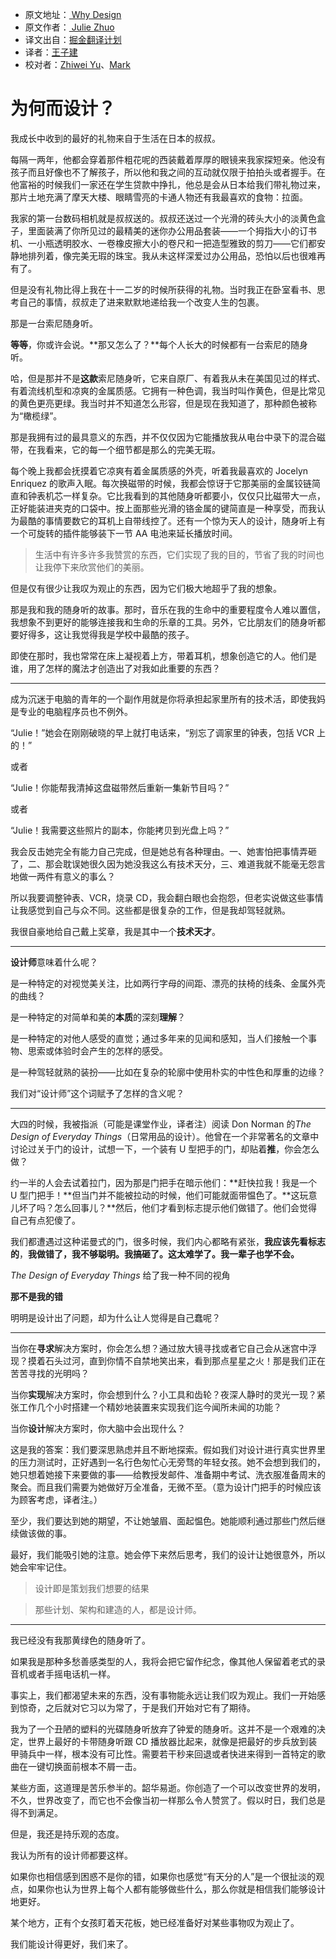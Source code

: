 * 原文地址：[ Why Design ](https://medium.com/the-year-of-the-looking-glass/why-design-f3c8546c9672)
* 原文作者：[ Julie Zhuo ]( https://medium.com/@joulee)
* 译文出自：[掘金翻译计划](https://github.com/xitu/gold-miner)
* 译者：[王子建](https://github.com/Romeo0906)
* 校对者：[Zhiwei Yu](https://github.com/Zhiw)、[Mark](https://github.com/marcmoore)

# 为何而设计？

我成长中收到的最好的礼物来自于生活在日本的叔叔。

每隔一两年，他都会穿着那件粗花呢的西装戴着厚厚的眼镜来我家探短亲。他没有孩子而且好像也不了解孩子，所以他和我之间的互动就仅限于拍拍头或者握手。在他富裕的时候我们一家还在学生贷款中挣扎，他总是会从日本给我们带礼物过来，那片土地充满了摩天大楼、眼睛雪亮的卡通人物还有我最喜欢的食物：拉面。

我家的第一台数码相机就是叔叔送的。叔叔还送过一个光滑的砖头大小的淡黄色盒子，里面装满了你所见过的最精美的迷你办公用品套装——一个拇指大小的订书机、一小瓶透明胶水、一卷橡皮擦大小的卷尺和一把造型雅致的剪刀——它们都安静地排列着，像完美无瑕的珠宝。我从未这样深爱过办公用品，恐怕以后也很难再有了。

但是没有礼物比得上我在十一二岁的时候所获得的礼物。当时我正在卧室看书、思考自己的事情，叔叔走了进来默默地递给我一个改变人生的包裹。

那是一台索尼随身听。

**等等**，你或许会说。**那又怎么了？**每个人长大的时候都有一台索尼的随身听。

哈，但是那并不是**这款**索尼随身听，它来自原厂、有着我从未在美国见过的样式、有着流线机型和凉爽的金属质感。它拥有一种色调，我当时叫作黄色，但是比常见的黄色更亮更绿。我当时并不知道怎么形容，但是现在我知道了，那种颜色被称为“橄榄绿”。

那是我拥有过的最具意义的东西，并不仅仅因为它能播放我从电台中录下的混合磁带，在我看来，它的每一个细节都是那么的完美无瑕。

每个晚上我都会抚摸着它凉爽有着金属质感的外壳，听着我最喜欢的 Jocelyn Enriquez 的歌声入眠。每次换磁带的时候，我都会惊讶于它那美丽的金属铰链简直和钟表机芯一样复杂。它比我看到的其他随身听都要小，仅仅只比磁带大一点，正好能装进夹克的口袋中。按上面那些光滑的铬金属的键简直是一种享受，而我认为最酷的事情要数它的耳机上自带线控了。还有一个惊为天人的设计，随身听上有一个可旋转的插件能够装下一节 AA 电池来延长播放时间。

> 生活中有许多许多我赞赏的东西，它们实现了我的目的，节省了我的时间也让我停下来欣赏他们的美丽。

但是仅有很少让我叹为观止的东西，因为它们极大地超乎了我的想象。

那是我和我的随身听的故事。那时，音乐在我的生命中的重要程度令人难以置信，我想象不到更好的能够连接我和生命的乐章的工具。另外，它比朋友们的随身听都要好得多，这让我觉得我是学校中最酷的孩子。

即使在那时，我也常常在床上凝视着上方，带着耳机，想象创造它的人。他们是谁，用了怎样的魔法才创造出了对我如此重要的东西？

---

成为沉迷于电脑的青年的一个副作用就是你将承担起家里所有的技术活，即使我妈是专业的电脑程序员也不例外。

“Julie！”她会在刚刚破晓的早上就打电话来，“别忘了调家里的钟表，包括 VCR 上的！”

或者

“Julie！你能帮我清掉这盘磁带然后重新一集新节目吗？”

或者

“Julie！我需要这些照片的副本，你能拷贝到光盘上吗？”

我会反击她完全有能力自己完成，但是她总有各种理由。一、她害怕把事情弄砸了，二、那会耽误她很久因为她没我这么有技术天分，三、难道我就不能毫无怨言地做一两件有意义的事么？

所以我要调整钟表、VCR，烧录 CD，我会翻白眼也会抱怨，但老实说做这些事情让我感觉到自己与众不同。这些都是很复杂的工作，但是我却驾轻就熟。

我很自豪地给自己戴上奖章，我是其中一个**技术天才**。

---

**设计师**意味着什么呢？

是一种特定的对视觉美关注，比如两行字母的间距、漂亮的扶椅的线条、金属外壳的曲线？

是一种特定的对简单和美的**本质**的深刻**理解**？

是一种特定的对他人感受的直觉；通过多年来的见闻和感知，当人们接触一个事物、思索或体验时会产生的怎样的感受。

是一种驾轻就熟的装扮——比如在复杂的轮廓中使用朴实的中性色和厚重的边缘？

我们对“设计师”这个词赋予了怎样的含义呢？

---

大四的时候，我被指派（可能是课堂作业，译者注）阅读 Don Norman 的*The Design of Everyday Things*（日常用品的设计）。他曾在一个非常著名的文章中讨论过关于门的设计，试想一下，一个装有 U 型把手的门，却贴着**推**，你会怎么做？

约一半的人会去试着拉门，因为那是门把手在暗示他们：**赶快拉我！我是一个 U 型门把手！**但当门并不能被拉动的时候，他们可能就面带愠色了。**这玩意儿坏了吗？怎么回事儿？**然后，他们才看到标志提示他们做错了。他们会觉得自己有点犯傻了。

我们都遭遇过这种诺曼式的门，很多时候，我们内心都略有紧张，**我应该先看标志的**，**我做错了，我不够聪明。我搞砸了。这太难学了。我一辈子也学不会。**

*The Design of Everyday Things* 给了我一种不同的视角

**那不是我的错**

明明是设计出了问题，却为什么让人觉得是自己蠢呢？

---

当你在**寻求**解决方案时，你会怎么想？通过放大镜寻找或者它自己会从迷宫中浮现？摸着石头过河，直到你情不自禁地笑出来，看到那点星星之火！那是我们正在苦苦寻找的光明吗？

当你**实现**解决方案时，你会想到什么？小工具和齿轮？夜深人静时的灵光一现？紧张工作几个小时搭建一个精妙地装置来实现我们迄今闻所未闻的功能？

当你**设计**解决方案时，你大脑中会出现什么？

这是我的答案：我们要深思熟虑并且不断地探索。假如我们对设计进行真实世界里的压力测试时，正好遇到一名行色匆忙心无旁骛的年轻女孩。她不会想到我们的，她只想着她接下来要做的事——给教授发邮件、准备期中考试、洗衣服准备周末的聚会。而且我们需要为她做好万全准备，无微不至。（意为设计门把手的时候应该为顾客考虑，译者注。）

至少，我们要达到她的期望，不让她皱眉、面起愠色。她能顺利通过那些门然后继续做该做的事。

最好，我们能吸引她的注意。她会停下来然后思考，我们的设计让她很意外，所以她会牢牢记住。

> 设计即是策划我们想要的结果

> 那些计划、架构和建造的人，都是设计师。

---

我已经没有我那黄绿色的随身听了。

如果我是那种多愁善感类型的人，我将会把它留作纪念，像其他人保留着老式的录音机或者手摇电话机一样。

事实上，我们都渴望未来的东西，没有事物能永远让我们叹为观止。我们一开始感到惊奇，之后就对它习以为常了，于是我们开始对它有了期待。

我为了一个丑陋的塑料的光碟随身听放弃了钟爱的随身听。这并不是一个艰难的决定，世界上最好的卡带随身听跟 CD 播放器比起来，就像是把最好的步兵放到装甲骑兵中一样，根本没有可比性。需要若干秒来回退或者快进来得到一首特定的歌曲在一键切换面前根本不屑一击。

某些方面，这道理是苦乐参半的。韶华易逝。你创造了一个可以改变世界的发明，不久，世界改变了，而它也不会像当初一样那么令人赞赏了。假以时日，我们总是得不到满足。

但是，我还是持乐观的态度。

我认为所有的设计师都要这样。

如果你也相信感到困惑不是你的错，如果你也感觉“有天分的人”是一个很扯淡的观点，如果你也认为世界上每个人都有能够做些什么，那么你就是相信我们能够设计地更好。

某个地方，正有个女孩盯着天花板，她已经准备好对某些事物叹为观止了。

我们能设计得更好，我们来了。